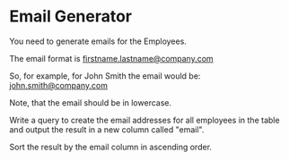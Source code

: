 # Email Generator 

You need to generate emails for the Employees.

The email format is firstname.lastname@company.com

So, for example, for John Smith the email would be: john.smith@company.com

Note, that the email should be in lowercase.

Write a query to create the email addresses for all employees in the table and output the result in a new column called "email".

Sort the result by the email column in ascending order. 
